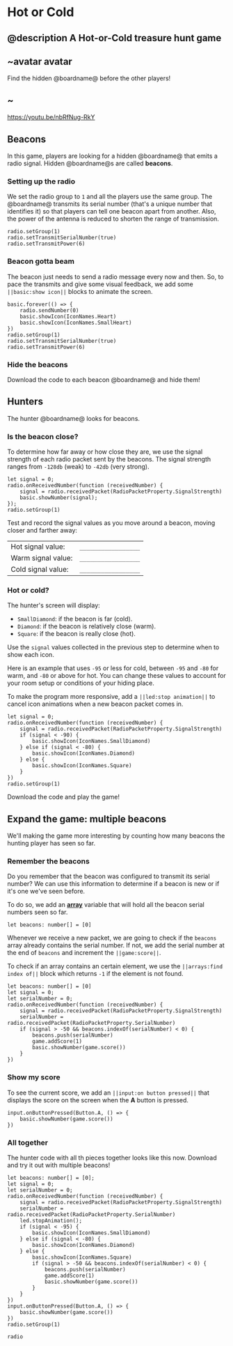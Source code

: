 # Hot or Cold

## @description A Hot-or-Cold treasure hunt game

## ~avatar avatar

Find the hidden @boardname@ before the other players!

## ~

https://youtu.be/nbRfNug-RkY

## Beacons

In this game, players are looking for a hidden @boardname@ that emits a radio signal. 
Hidden @boardname@s are called **beacons**.

### Setting up the radio

We set the radio group to ``1`` and all the players use the same group. 
The @boardname@ transmits its serial number (that's a unique number that identifies it)
so that players can tell one beacon apart from another. Also, the power of the antenna is reduced to shorten the range of transmission.

```block
radio.setGroup(1)
radio.setTransmitSerialNumber(true)
radio.setTransmitPower(6)
```

### Beacon gotta beam

The beacon just needs to send a radio message every now and then. So, to pace the transmits and give some visual feedback, we add some ``||basic:show icon||`` blocks to animate the screen.

```blocks
basic.forever(() => {
    radio.sendNumber(0)
    basic.showIcon(IconNames.Heart)
    basic.showIcon(IconNames.SmallHeart)
})
radio.setGroup(1)
radio.setTransmitSerialNumber(true)
radio.setTransmitPower(6)
```

### Hide the beacons

Download the code to each beacon @boardname@ and hide them!

## Hunters

The hunter @boardname@ looks for beacons. 

### Is the beacon close?

To determine how far away or how close they are, we use the signal strength of each radio packet sent by the beacons. The signal strength ranges from ``-128db`` (weak) to ``-42db`` (very strong). 

```blocks
let signal = 0;
radio.onReceivedNumber(function (receivedNumber) {
    signal = radio.receivedPacket(RadioPacketProperty.SignalStrength)
    basic.showNumber(signal);
});
radio.setGroup(1)
```

Test and record the signal values as you move around a beacon, moving closer and farther away:

| | |
|-|-|
| Hot signal value: | ``_________________`` |
| Warm signal value: | ``_________________`` |
| Cold signal value: | ``_________________`` |

### Hot or cold?

The hunter's screen will display:

* ``SmallDiamond``: if the beacon is far (cold).
* ``Diamond``: if the beacon is relatively close (warm).
* ``Square``: if the beacon is really close (hot).

Use the ``signal`` values collected in the previous step to determine when to show each icon.

Here is an example that uses ``-95`` or less for cold, between ``-95`` and ``-80`` for warm, and ``-80`` or above for hot. You can change these values to account for your room setup or conditions of your hiding place.

To make the program more responsive, add a ``||led:stop animation||`` to cancel icon animations when a new beacon packet comes in.

```blocks
let signal = 0;
radio.onReceivedNumber(function (receivedNumber) {
    signal = radio.receivedPacket(RadioPacketProperty.SignalStrength)
    if (signal < -90) {
        basic.showIcon(IconNames.SmallDiamond)
    } else if (signal < -80) {
        basic.showIcon(IconNames.Diamond)
    } else {
        basic.showIcon(IconNames.Square)
    }
})
radio.setGroup(1)
```

Download the code and play the game!

## Expand the game: multiple beacons

We'll making the game more interesting by counting how many beacons the hunting player has seen so far.

### Remember the beacons

Do you remember that the beacon was configured to transmit its serial number? We can use this information
to determine if a beacon is new or if it's one we've seen before.

To do so, we add an **[array](/types/array)** variable that will hold all the beacon serial numbers seen so far.

```block
let beacons: number[] = [0]
```

Whenever we receive a new packet, we are going to check if the ``beacons`` array already 
contains the serial number. If not, we add the serial number at the end of ``beacons`` and increment the ``||game:score||``.

To check if an array contains an certain element, we use the ``||arrays:find index of||`` block which returns ``-1`` if the element is not found.

```blocks
let beacons: number[] = [0]
let signal = 0;
let serialNumber = 0;
radio.onReceivedNumber(function (receivedNumber) {
    signal = radio.receivedPacket(RadioPacketProperty.SignalStrength)
    serialNumber = radio.receivedPacket(RadioPacketProperty.SerialNumber)
    if (signal > -50 && beacons.indexOf(serialNumber) < 0) {
        beacons.push(serialNumber)
        game.addScore(1)
        basic.showNumber(game.score())
    }
})
```

### Show my score

To see the current score, we add an ``||input:on button pressed||`` that displays the score on the screen when the **A** button is pressed.

```block
input.onButtonPressed(Button.A, () => {
    basic.showNumber(game.score())
})
``` 

### All together

The hunter code with all th pieces together looks like this now. Download and try it out with multiple beacons!

```blocks
let beacons: number[] = [0];
let signal = 0;
let serialNumber = 0;
radio.onReceivedNumber(function (receivedNumber) {
    signal = radio.receivedPacket(RadioPacketProperty.SignalStrength)
    serialNumber = radio.receivedPacket(RadioPacketProperty.SerialNumber)
    led.stopAnimation();
    if (signal < -95) {
        basic.showIcon(IconNames.SmallDiamond)
    } else if (signal < -80) {
        basic.showIcon(IconNames.Diamond)
    } else {
        basic.showIcon(IconNames.Square)
        if (signal > -50 && beacons.indexOf(serialNumber) < 0) {
            beacons.push(serialNumber)
            game.addScore(1)
            basic.showNumber(game.score())
        }
    }
})
input.onButtonPressed(Button.A, () => {
    basic.showNumber(game.score())
})
radio.setGroup(1)
```

```package
radio
```